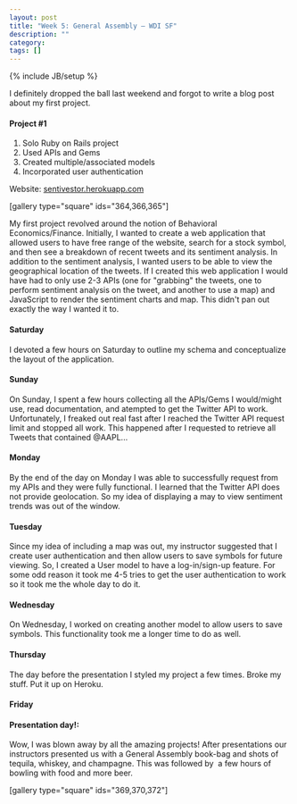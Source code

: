 ```yaml
---
layout: post
title: "Week 5: General Assembly – WDI SF"
description: ""
category: 
tags: []
---
```

{% include JB/setup %}

I definitely dropped the ball last weekend and forgot to write a blog post about my first project.

#### Project #1

1. Solo Ruby on Rails project
2. Used APIs and Gems
3. Created multiple/associated models
4. Incorporated user authentication

Website: [sentivestor.herokuapp.com](http://sentivestor.herokuapp.com)

[gallery type="square" ids="364,366,365"]

My first project revolved around the notion of Behavioral Economics/Finance. Initially, I wanted to create a web application that allowed users to have free range of the website, search for a stock symbol, and then see a breakdown of recent tweets and its sentiment analysis. In addition to the sentiment analysis, I wanted users to be able to view the geographical location of the tweets. If I created this web application I would have had to only use 2-3 APIs (one for "grabbing" the tweets, one to perform sentiment analysis on the tweet, and another to use a map) and JavaScript to render the sentiment charts and map. This didn't pan out exactly the way I wanted it to.

#### Saturday

I devoted a few hours on Saturday to outline my schema and conceptualize the layout of the application.

#### Sunday

On Sunday, I spent a few hours collecting all the APIs/Gems I would/might use, read documentation, and atempted to get the Twitter API to work. Unfortunately, I freaked out real fast after I reached the Twitter API request limit and stopped all work. This happened after I requested to retrieve all Tweets that contained @AAPL...

#### Monday

By the end of the day on Monday I was able to successfully request from my APIs and they were fully functional. I learned that the Twitter API does not provide geolocation. So my idea of displaying a may to view sentiment trends was out of the window.

#### Tuesday

Since my idea of including a map was out, my instructor suggested that I create user authentication and then allow users to save symbols for future viewing. So, I created a User model to have a log-in/sign-up feature. For some odd reason it took me 4-5 tries to get the user authentication to work so it took me the whole day to do it.

#### Wednesday

On Wednesday, I worked on creating another model to allow users to save symbols. This functionality took me a longer time to do as well.

#### Thursday

The day before the presentation I styled my project a few times. Broke my stuff. Put it up on Heroku.

#### Friday

#### Presentation day!:
Wow, I was blown away by all the amazing projects! After presentations our instructors presented us with a General Assembly book-bag and shots of tequila, whiskey, and champagne. This was followed by  a few hours of bowling with food and more beer.

[gallery type="square" ids="369,370,372"]